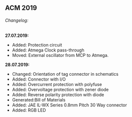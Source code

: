 ## ACM 2019

###### Changelog:

**27.07.2019:**
- Added: Protection circuit
- Added: Atmega Clock pass-through
- Moved: External oscillator from MCP to Atmega.

**28.07.2019:**
- Changed:	Orientation of tag connector in schematics
- Added:	Connector with I/O
- Added:	Overcurrent protection with polyfuse
- Added:	Overvoltage protection with zener diode
- Added:	Reverse polarity protection with diode
- Generated:Bill of Materials
- Added:	JAE IL-WX Series 0.8mm Pitch 30 Way connector
- Added:	RGB LED
